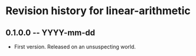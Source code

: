 # Revision history for linear-arithmetic

## 0.1.0.0 -- YYYY-mm-dd

* First version. Released on an unsuspecting world.
